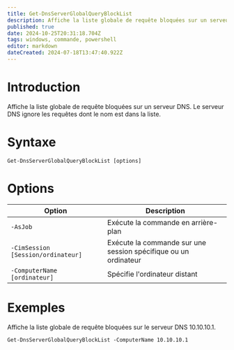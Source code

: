 ```yaml
---
title: Get-DnsServerGlobalQueryBlockList
description: Affiche la liste globale de requête bloquées sur un serveur DNS. Le serveur DNS ignore les requêtes dont le nom est dans la liste
published: true
date: 2024-10-25T20:31:18.704Z
tags: windows, commande, powershell
editor: markdown
dateCreated: 2024-07-18T13:47:40.922Z
---
```


# Introduction

Affiche la liste globale de requête bloquées sur un serveur DNS. Le serveur DNS ignore les requêtes dont le nom est dans la liste.

# Syntaxe

`Get-DnsServerGlobalQueryBlockList [options]`

# Options

| Option                             | Description                                                     |
| ---------------------------------- | --------------------------------------------------------------- |
| `-AsJob`                           | Exécute la commande en arrière-plan                             |
| `-CimSession [Session/ordinateur]` | Exécute la commande sur une session spécifique ou un ordinateur |
| `-ComputerName [ordinateur]`       | Spécifie l'ordinateur distant                                   |

# Exemples

Affiche la liste globale de requête bloquées sur le serveur DNS 10.10.10.1.

`Get-DnsServerGlobalQueryBlockList -ComputerName 10.10.10.1`
